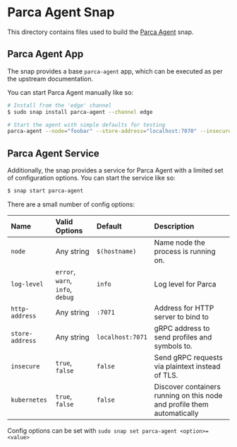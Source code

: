 # Parca Agent Snap

This directory contains files used to build the [Parca Agent](https://parca.dev) snap.

## Parca Agent App

The snap provides a base `parca-agent` app, which can be executed as per the upstream
documentation.

You can start Parca Agent manually like so:

```bash
# Install from the 'edge' channel
$ sudo snap install parca-agent --channel edge

# Start the agent with simple defaults for testing
parca-agent --node="foobar" --store-address="localhost:7070" --insecure
```

## Parca Agent Service

Additionally, the snap provides a service for Parca Agent with a limited set of configuration
options. You can start the service like so:

```bash
$ snap start parca-agent
```

There are a small number of config options:

| Name            | Valid Options                    | Default          | Description                                                             |
| :-------------- | :------------------------------- | :--------------- | :---------------------------------------------------------------------- |
| `node`          | Any string                       | `$(hostname)`    | Name node the process is running on.                                    |
| `log-level`     | `error`, `warn`, `info`, `debug` | `info`           | Log level for Parca                                                     |
| `http-address`  | Any string                       | `:7071`          | Address for HTTP server to bind to                                      |
| `store-address` | Any string                       | `localhost:7071` | gRPC address to send profiles and symbols to.                           |
| `insecure`      | `true`, `false`                  | `false`          | Send gRPC requests via plaintext instead of TLS.                        |
| `kubernetes`    | `true`, `false`                  | `false`          | Discover containers running on this node and profile them automatically |

Config options can be set with `sudo snap set parca-agent <option>=<value>`
